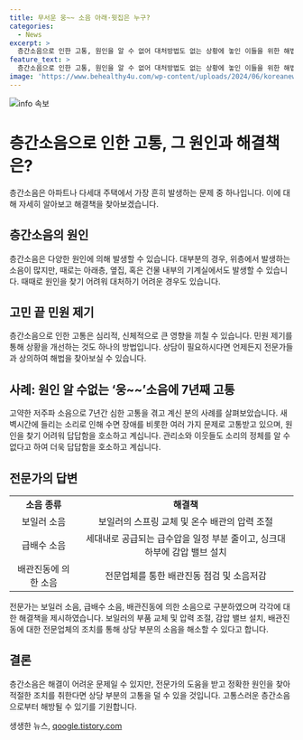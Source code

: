 ```yaml
---
title: 무서운 웅~~ 소음 아래·윗집은 누구?
categories:
  - News
excerpt: >
  층간소음으로 인한 고통, 원인을 알 수 없어 대처방법도 없는 상황에 놓인 이들을 위한 해법 검토합니다. 웅~하는 저주파 소리에 시달리는 이혼가, 새벽시간에 들리는 공포의 소음으로 인해 신경안정을 잃고 계신 30대 직장인의 사연입니다. 소음을 찾지 못해 고통받는 분들은 kkh@donga.com 으로 연락 주세요. 주거문화개선연구소 차상곤 소장의 조언에 따르면, 전문업체의 도움으로 보일러 부품 교체 및 압력 조절, 감압 밸브 설치 등으로 고통을 덜을 수 있을 것으로 전망됩니다.
feature_text: >
  층간소음으로 인한 고통, 원인을 알 수 없어 대처방법도 없는 상황에 놓인 이들을 위한 해법 검토합니다. 웅~하는 저주파 소리에 시달리는 이혼가, 새벽시간에 들리는 공포의 소음으로 인해 신경안정을 잃고 계신 30대 직장인의 사연입니다. 소음을 찾지 못해 고통받는 분들은 kkh@donga.com 으로 연락 주세요. 주거문화개선연구소 차상곤 소장의 조언에 따르면, 전문업체의 도움으로 보일러 부품 교체 및 압력 조절, 감압 밸브 설치 등으로 고통을 덜을 수 있을 것으로 전망됩니다.
image: 'https://www.behealthy4u.com/wp-content/uploads/2024/06/koreanews.jpg'
---
```


<p><img src="https://www.behealthy4u.com/wp-content/uploads/2024/06/koreanews.jpg" alt="info 속보" /></p>

<h1>층간소음으로 인한 고통, 그 원인과 해결책은?</h1>

<p data-ke-size="size16">층간소음은 아파트나 다세대 주택에서 가장 흔히 발생하는 문제 중 하나입니다. 이에 대해 자세히 알아보고 해결책을 찾아보겠습니다. </p>

<h2 data-ke-size="size26">층간소음의 원인</h2>

<p data-ke-size="size16">층간소음은 다양한 원인에 의해 발생할 수 있습니다. 대부분의 경우, 위층에서 발생하는 소음이 많지만, 때로는 아래층, 옆집, 혹은 건물 내부의 기계실에서도 발생할 수 있습니다. 때때로 원인을 찾기 어려워 대처하기 어려운 경우도 있습니다. </p>

<h2 data-ke-size="size26">고민 끝 민원 제기</h2>

<p data-ke-size="size16">층간소음으로 인한 고통은 심리적, 신체적으로 큰 영향을 끼칠 수 있습니다. 민원 제기를 통해 상황을 개선하는 것도 하나의 방법입니다. 상담이 필요하시다면 언제든지 전문가들과 상의하여 해법을 찾아보실 수 있습니다. </p>

<h2 data-ke-size="size26">사례: 원인 알 수없는 ‘웅~~’소음에 7년째 고통</h2>

<p data-ke-size="size16">고약한 저주파 소음으로 7년간 심한 고통을 겪고 계신 분의 사례를 살펴보았습니다. 새벽시간에 들리는 소리로 인해 수면 장애를 비롯한 여러 가지 문제로 고통받고 있으며, 원인을 찾기 어려워 답답함을 호소하고 계십니다. 관리소와 이웃들도 소리의 정체를 알 수 없다고 하여 더욱 답답함을 호소하고 계십니다. </p>

<h2 data-ke-size="size26">전문가의 답변</h2>

<table>
  <tr>
    <td style="text-align: center; height: 17px;"><b>소음 종류</b></td>
    <td style="text-align: center; height: 17px;"><b>해결책</b></td>
  </tr>
  <tr>
    <td style="text-align: center; height: 17px;">보일러 소음</td>
    <td style="text-align: center; height: 17px;">보일러의 스프링 교체 및 온수 배관의 압력 조절</td>
  </tr>
  <tr>
    <td style="text-align: center; height: 17px;">급배수 소음</td>
    <td style="text-align: center; height: 17px;">세대내로 공급되는 급수압을 일정 부분 줄이고, 싱크대 하부에 감압 밸브 설치</td>
  </tr>
  <tr>
    <td style="text-align: center; height: 17px;">배관진동에 의한 소음</td>
    <td style="text-align: center; height: 17px;">전문업체를 통한 배관진동 점검 및 소음저감</td>
  </tr>
</table>

<p data-ke-size="size16">전문가는 보일러 소음, 급배수 소음, 배관진동에 의한 소음으로 구분하였으며 각각에 대한 해결책을 제시하였습니다. 보일러의 부품 교체 및 압력 조절, 감압 밸브 설치, 배관진동에 대한 전문업체의 조치를 통해 상당 부분의 소음을 해소할 수 있다고 합니다. </p>

<h2 data-ke-size="size26">결론</h2>

<p data-ke-size="size16">층간소음은 해결이 어려운 문제일 수 있지만, 전문가의 도움을 받고 정확한 원인을 찾아 적절한 조치를 취한다면 상당 부분의 고통을 덜 수 있을 것입니다. 고통스러운 층간소음으로부터 해방될 수 있기를 기원합니다.</p>
생생한 뉴스, <a href="https://qoogle.tistory.com" rel="dofollow">qoogle.tistory.com</a>


